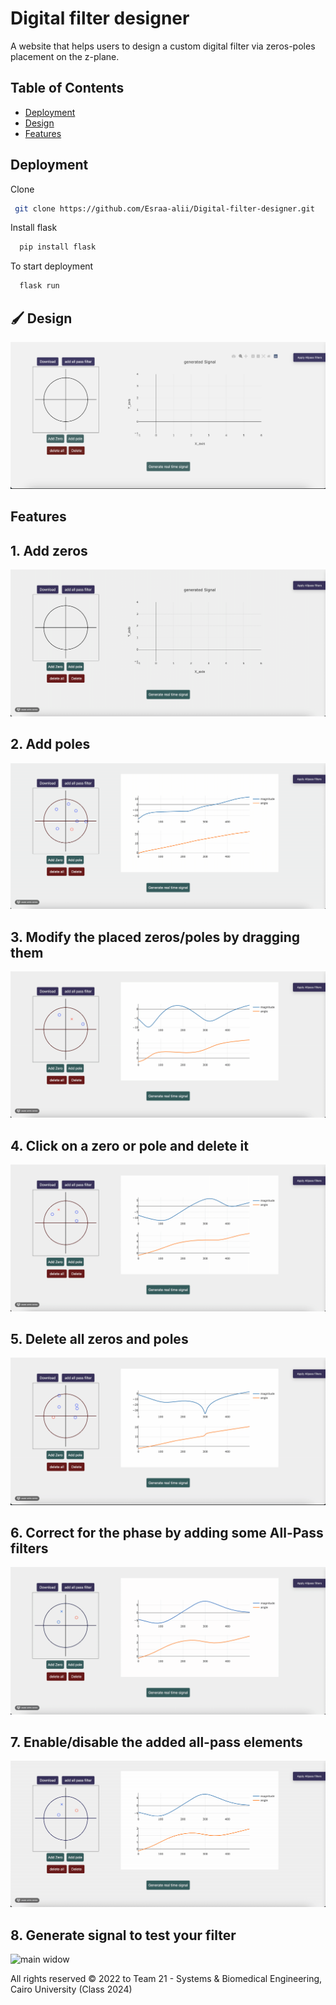 # Digital filter designer

A website that helps users to design a custom digital filter via zeros-poles placement on the z-plane.

## Table of Contents

- [Deployment](#Deployment)
- [Design](#Design)
- [Features](#Features)

## Deployment
 Clone
 ```bash
  git clone https://github.com/Esraa-alii/Digital-filter-designer.git
```

 Install flask
```bash
  pip install flask
```
To start deployment 
```bash
  flask run
```

## 🖌️ Design

![main widow](./Demo/home.png)

## Features
## 1. Add zeros

![main widow](./Demo/add_zeros.gif)

## 2. Add poles

![main widow](./Demo/add_poles.gif)

## 3. Modify the placed zeros/poles by dragging them

![main widow](./Demo/drag.gif)

## 4. Click on a zero or pole and delete it

![main widow](./Demo/delete.gif)

## 5. Delete all zeros and poles

![main widow](./Demo/delete_all.gif)

## 6. Correct for the phase by adding some All-Pass filters

![main widow](./Demo/add_all.gif)

## 7. Enable/disable the added all-pass elements

![main widow](./Demo/apply_all.gif)

## 8. Generate signal to test your filter 

![main widow](./Demo/generate.gif)

 All rights reserved © 2022 to Team 21 - Systems & Biomedical Engineering, Cairo University (Class 2024)
